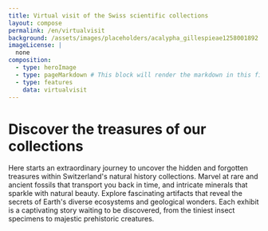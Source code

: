 ```yaml
---
title: Virtual visit of the Swiss scientific collections
layout: compose
permalink: /en/virtualvisit
background: /assets/images/placeholders/acalypha_gillespieae1258001892.jpg
imageLicense: |
  none
composition:
  - type: heroImage
  - type: pageMarkdown # This block will render the markdown in this file so no data property needed
  - type: features
    data: virtualvisit
---
```


# Discover the treasures of our collections
Here starts an extraordinary journey to uncover the hidden and forgotten treasures within Switzerland's natural history collections.
Marvel at rare and ancient fossils that transport you back in time, and intricate minerals that sparkle with natural beauty.
Explore fascinating artifacts that reveal the secrets of Earth's diverse ecosystems and geological wonders.
Each exhibit is a captivating story waiting to be discovered, from the tiniest insect specimens to majestic prehistoric creatures.
